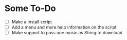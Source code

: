 # Some To-Do

- [ ] Make a install script
- [ ] Add a menu and more help information on the script
- [ ] Make support to pass one music as String to download

